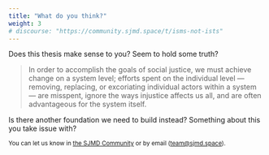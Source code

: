 ```yaml
---
title: "What do you think?"
weight: 3
# discourse: "https://community.sjmd.space/t/isms-not-ists"
---
```


Does this thesis make sense to you? Seem to hold some truth?

>In order to accomplish the goals of social justice, we must achieve change on a system level; efforts spent on the individual level — removing, replacing, or excoriating individual actors within a system — are misspent, ignore the ways injustice affects us all, and are often advantageous for the system itself.

Is there another foundation we need to build instead? Something about this you take issue with?

<small>You can let us know in [the SJMD Community](https://community.sjmd.space/t/isms-not-ists) or by email (team@sjmd.space).</small>
